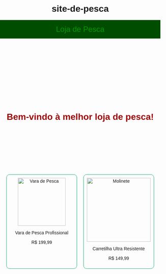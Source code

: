# site-de-pesca

<!DOCTYPE html>
<html lang="pt-br">
<head>
    <meta charset="UTF-8">
    <meta name="viewport" content="width=device-width, initial-scale=1.0">
    <title>Loja de Pesca</title>
    <style>
        body {
            font-family: Arial, sans-serif;
            margin: 0;
            padding: 0;
            text-align: center;
        }
        header {
            background-color: #004d00;
            color: rgb(6, 151, 1);
            padding: 15px;
            font-size: 24px;
        }
        .banner {
            background-image: url('banner.jpg'); /* Substitua com a URL da imagem */
            background-size: cover;
            background-position: center;
            height: 300px;
            display: flex;
            align-items: center;
            justify-content: center;
            color: rgb(158, 7, 7);
            font-size: 28px;
            font-weight: bold;
        }
        .produtos {
            display: flex;
            justify-content: center;
            flex-wrap: wrap;
            margin-top: 20px;
        }
        .produto {
            border: 1px solid #0ba867;
            border-radius: 10px;
            padding: 10px;
            margin: 10px;
            width: 200px;
            text-align: center;
        }
    </style>
</head>
<body>
    <header>Loja de Pesca</header>
    <div class="banner">Bem-vindo à melhor loja de pesca!</div>
    <section class="produtos">
        <div class="produto">
            <img src="vara-pesca.jpg" alt="Vara de Pesca" width="150">
            <p>Vara de Pesca Profissional</p>
            <p>R$ 199,99</p>
        </div>
        <div class="produto">
            <img src="carretilha exemplo.png" alt="Molinete" width="200">
            <p>Carretilha Ultra Resistente</p>
            <p>R$ 149,99</p>
        </div>
    </section>
    <img src="favicon.ico" alt="">
</body>
</html>
